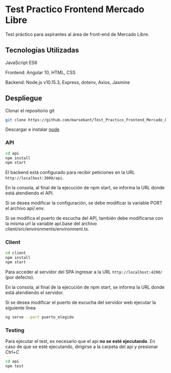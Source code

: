 # Test Practico Frontend Mercado Libre
Test práctico para aspirantes al área de front-end de Mercado Libre.

## Tecnologías Utilizadas

JavaScript ES6

Frontend: Angular 10, HTML, CSS

Backend: Node.js v10.15.3, Express, dotenv, Axios, Jasmine

## Despliegue

Clonar el repositorio git
```bash
git clone https://github.com/marsebant/Test_Practico_Frontend_Mercado_Libre.git
```
Descargar e instalar [node](https://nodejs.org/es/download/)

### API

```bash
cd api
npm install
npm start
```

El backend está configurado para recibir peticiones en la URL `http://localhost:3000/api`.

En la consola, al final de la ejecución de npm start, se informa la URL donde está atendiendo el API.

Si se desea modificar la configuración, se debe modificar la variable PORT el archivo api/.env. 

Si se modifica el puerto de escucha del API, también debe modificarse con la misma url la variable api.base del archivo client/src/environments/environment.ts.

### Client

```bash
cd client
npm install
npm start
```

Para acceder al servidor del SPA ingresar a la URL `http://localhost:4200/` (por defecto).

En la consola, al final de la ejecución de npm start, se informa la URL donde está atendiendo el servidor.

Si se desea modificar el puerto de escucha del servidor web ejecutar la siguiente línea
```bash
ng serve --port puerto_elegido
```

### Testing
Para ejecutar el test, es necesario que el api **no se esté ejecutando**. En caso de que se esté ejecutando, dirigirse a la carpeta del api y presionar *Ctrl+C*
```bash
cd api
npm test
```
